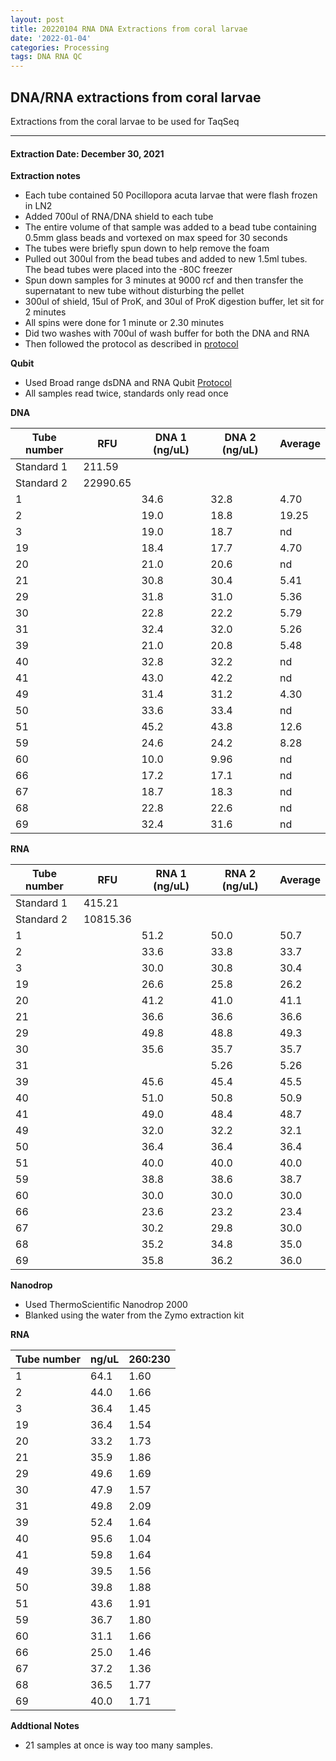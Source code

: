 ```yaml
---
layout: post
title: 20220104 RNA DNA Extractions from coral larvae
date: '2022-01-04'
categories: Processing
tags: DNA RNA QC
---
```


## DNA/RNA extractions from coral larvae

Extractions from the coral larvae to be used for TaqSeq

---

#### Extraction Date: December 30, 2021 


**Extraction notes**
 - Each tube contained 50 Pocillopora acuta larvae that were flash frozen in LN2
 - Added 700ul of RNA/DNA shield to each tube
 - The entire volume of that sample was added to a bead tube containing 0.5mm glass beads and vortexed on max speed for 30 seconds
 - The tubes were briefly spun down to help remove the foam
 - Pulled out 300ul from the bead tubes and added to new 1.5ml tubes. The bead tubes were placed into the -80C freezer 
 - Spun down samples for 3 minutes at 9000 rcf and then transfer the supernatant to new tube without disturbing the pellet
 - 300ul of shield, 15ul of ProK, and 30ul of ProK digestion buffer, let sit for 2 minutes
 - All spins were done for 1 minute or 2.30 minutes
 - Did two washes with 700ul of wash buffer for both the DNA and RNA
 - Then followed the protocol as described in [protocol](https://github.com/emmastrand/EmmaStrand_Notebook/blob/master/_posts/2019-05-31-Zymo-Duet-RNA-DNA-Extraction-Protocol.md)


**Qubit**
 - Used Broad range dsDNA and RNA Qubit [Protocol](https://meschedl.github.io/MESPutnam_Open_Lab_Notebook/Qubit-Protocol/)
 - All samples read twice, standards only read once


**DNA**


| Tube number 	| RFU		   	| DNA 1 (ng/uL) | DNA 2 (ng/uL) | Average     	|
|-------------	|------------	|-------------	|-------------	|-------------	|
| Standard 1  	| 211.59		| 		      	| 		      	|	         	|
| Standard 2 	| 22990.65	 	| 		    	| 		    	| 	        	|
| 1			 	|		     	| 34.6	     	| 32.8	     	| 4.70        	|
| 2			 	| 			   	| 19.0        	| 18.8         	| 19.25         |
| 3			  	|		     	| 19.0        	| 18.7      	| nd        	|
| 19		 	| 			   	| 18.4        	| 17.7         	| 4.70       	|
| 20		  	|		     	| 21.0      	| 20.6        	| nd        	|
| 21		 	| 			   	| 30.8        	| 30.4        	| 5.41         	|
| 29		  	|		     	| 31.8        	| 31.0         	| 5.36        	|
| 30		 	| 			   	| 22.8        	| 22.2         	| 5.79        	|
| 31		  	|		     	| 32.4        	| 32.0        	| 5.26         	|
| 39		 	| 			   	| 21.0        	| 20.8         	| 5.48        	|
| 40		  	|		     	| 32.8        	| 32.2         	| nd        	|
| 41		 	| 			   	| 43.0       	| 42.2       	| nd        	|
| 49		 	|		     	| 31.4	     	| 31.2	     	| 4.30        	|
| 50		 	| 			   	| 33.6      	| 33.4         	| nd         	|
| 51		  	|		     	| 45.2        	| 43.8        	| 12.6        	|
| 59		 	| 			   	| 24.6        	| 24.2         	| 8.28       	|
| 60		  	|		     	| 10.0        	| 9.96       	| nd        	|
| 66		 	| 			   	| 17.2       	| 17.1       	| nd         	|
| 67		  	|		     	| 18.7        	| 18.3        	| nd        	|
| 68		 	| 			   	| 22.8        	| 22.6        	| nd        	|
| 69		  	|		     	| 32.4       	| 31.6       	| nd         	|


**RNA**


| Tube number 	| RFU		   	| RNA 1 (ng/uL) | RNA 2 (ng/uL) | Average     	|
|-------------	|------------	|-------------	|-------------	|-------------	|
| Standard 1  	| 415.21	 	| 		      	| 		      	|	         	|
| Standard 2 	| 10815.36	 	| 		    	| 		    	| 	        	|
| 1			 	|		     	| 51.2	     	| 50.0	     	| 50.7        	|
| 2			 	| 			   	| 33.6        	| 33.8         	| 33.7          |
| 3			  	|		     	| 30.0      	| 30.8      	| 30.4      	|
| 19		 	| 			   	| 26.6        	| 25.8         	| 26.2       	|
| 20		  	|		     	| 41.2      	| 41.0        	| 41.1       	|
| 21		 	| 			   	| 36.6        	| 36.6        	| 36.6         	|
| 29		  	|		     	| 49.8        	| 48.8         	| 49.3        	|
| 30		 	| 			   	| 35.6        	| 35.7         	| 35.7        	|
| 31		  	|		     	|         	| 5.26        	| 5.26         	|
| 39		 	| 			   	| 45.6        	| 45.4         	| 45.5        	|
| 40		  	|		     	| 51.0        	| 50.8         	| 50.9      	|
| 41		 	| 			   	| 49.0       	| 48.4       	| 48.7       	|
| 49		 	|		     	| 32.0	     	| 32.2	     	| 32.1        	|
| 50		 	| 			   	| 36.4      	| 36.4       	| 36.4       	|
| 51		  	|		     	| 40.0        	| 40.0        	| 40.0        	|
| 59		 	| 			   	| 38.8        	| 38.6         	| 38.7       	|
| 60		  	|		     	| 30.0        	| 30.0       	| 30.0      	|
| 66		 	| 			   	| 23.6      	| 23.2        	| 23.4       	|
| 67		  	|		     	| 30.2      	| 29.8        	| 30.0      	|
| 68		 	| 			   	| 35.2      	| 34.8        	| 35.0      	|
| 69		  	|		     	| 35.8      	| 36.2      	| 36.0       	|

**Nanodrop**
 - Used ThermoScientific Nanodrop 2000
 - Blanked using the water from the Zymo extraction kit

**RNA**

| Tube number 	| ng/uL		   	| 260:230       |
|-------------	|-------------	|-------------	|
| 1			 	| 64.1		    | 1.60	     	| 
| 2			 	| 44.0		 	| 1.66        	| 
| 3			  	| 36.4		    | 1.45        	| 
| 19		 	| 36.4		   	| 1.54        	| 
| 20		  	| 33.2	     	| 1.73        	| 
| 21		 	| 35.9		   	| 1.86        	| 
| 29		  	| 49.6	     	| 1.69        	| 
| 30		 	| 47.9		   	| 1.57        	| 
| 31		  	| 49.8	     	| 2.09        	| 
| 39		 	| 52.4		   	| 1.64        	| 
| 40		  	| 95.6	     	| 1.04        	| 
| 41		 	| 59.8		   	| 1.64        	| 
| 49		 	| 39.5	     	| 1.56	     	| 
| 50		 	| 39.8		   	| 1.88        	| 
| 51		  	| 43.6	     	| 1.91        	| 
| 59		 	| 36.7		   	| 1.80        	| 
| 60		  	| 31.1	     	| 1.66        	| 
| 66		 	| 25.0		   	| 1.46        	| 
| 67		  	| 37.2	     	| 1.36        	| 
| 68		 	| 36.5		   	| 1.77        	| 
| 69		  	| 40.0	     	| 1.71        	| 



 **Addtional Notes**
  - 21 samples at once is way too many samples. 

